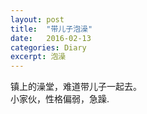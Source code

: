 ```yaml
---
layout: post
title:  "带儿子泡澡"
date:   2016-02-13
categories: Diary
excerpt: 泡澡
---
```

镇上的澡堂，难道带儿子一起去。
<br>
小家伙，性格偏弱，急躁.
